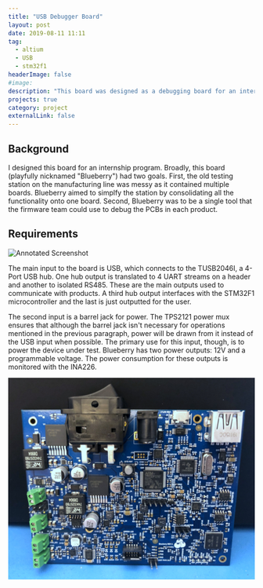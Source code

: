 ```yaml
---
title: "USB Debugger Board"
layout: post
date: 2019-08-11 11:11
tag:
  - altium
  - USB
  - stm32f1
headerImage: false
#image:
description: "This board was designed as a debugging board for an internship."
projects: true
category: project
externalLink: false
---
```


## Background

I designed this board for an internship program. Broadly, this board
(playfully nicknamed "Blueberry") had two goals. First, the old testing
station on the manufacturing line was messy as it contained multiple
boards. Blueberry aimed to simplfy the station by consolidating all the
functionality onto one board. Second, Blueberry was to be a single tool
that the firmware team could use to debug the PCBs in each product.

## Requirements
![Annotated Screenshot](../assets/images/blueberry/annotated.png)

The main input to the board is USB, which connects to the TUSB2046I, a
4-Port USB hub. One hub output is translated to 4 UART streams on a
header and another to isolated RS485. These are the main outputs used to
communicate with products. A third hub output interfaces with the
STM32F1 microcontroller and the last is just outputted for the user.

The second input is a barrel jack for power. The TPS2121 power mux
ensures that although the barrel jack isn't necessary for operations
mentioned in the previous paragraph, power will be drawn from it
instead of the USB input when possible. The primary use for this input,
though, is to power the device under test. Blueberry has two power
outputs: 12V and a programmable voltage. The power consumption for these
outputs is monitored with the INA226.

![Blueberry](../assets/images/blueberry/blueberry.jpg)
